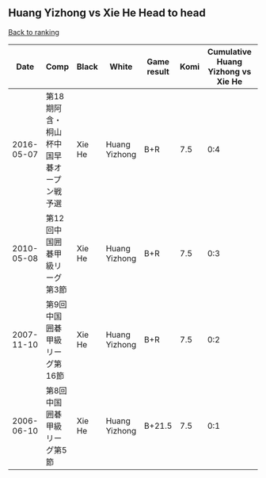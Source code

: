 ## Huang Yizhong vs Xie He Head to head

[Back to ranking](../../index.md)




| **Date** | **Comp** | **Black** | **White** | **Game result** | **Komi** | **Cumulative Huang Yizhong vs Xie He** | **Huang Yizhong streak** | **Xie He streak** | 
| --- | --- | --- | --- | --- | --- | --- | --- | --- |
| 2016-05-07 | 第18期阿含・桐山杯中国早碁オープン戦予選 | Xie He | Huang Yizhong | B+R | 7.5 | 0:4 | 0 | 4 | 
| 2010-05-08 | 第12回中国囲碁甲級リーグ第3節 | Xie He | Huang Yizhong | B+R | 7.5 | 0:3 | 0 | 3 | 
| 2007-11-10 | 第9回中国囲碁甲級リーグ第16節 | Xie He | Huang Yizhong | B+R | 7.5 | 0:2 | 0 | 2 | 
| 2006-06-10 | 第8回中国囲碁甲級リーグ第5節 | Xie He | Huang Yizhong | B+21.5 | 7.5 | 0:1 | 0 | 1 |




